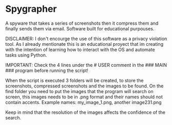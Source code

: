 # Spygrapher
A spyware that takes a series of screenshots then it compress them and finally sends them via email. Software built for educational purpouses.

DISCLAIMER:
I don't encourge the use of this software as a privacy violation tool. As I already mentionate this is an educational proyect that im creating with the intention of learning how to interact with the OS and automate tasks using Python.

IMPORTANT:
Check the 4 lines under the # USER comment in the ### MAIN ### program before running the script!

When the script is executed 3 folders will be created, to store the screenshots, compressed screenshots and the images to be found.
On the find folder you need to put the images that the program will search on screen, this images needs to be in .png format and their names should not contain accents. Example names: my_image_1.png, another image231.png

Keep in mind that the resolution of the images affects the confidence of the search.
